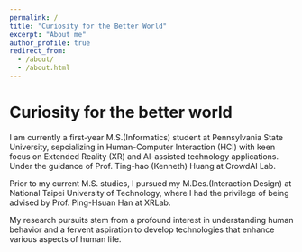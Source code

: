 ```yaml
---
permalink: /
title: "Curiosity for the Better World"
excerpt: "About me"
author_profile: true
redirect_from: 
  - /about/
  - /about.html
---
```

Curiosity for the better world
======
I am currently a first-year M.S.(Informatics) student at Pennsylvania State University, sepcializing in Human-Computer Interaction (HCI) with keen focus on Extended Reality (XR) and  AI-assisted technology applications. Under the guidance of Prof. Ting-hao (Kenneth) Huang at CrowdAI Lab. 

Prior to my current M.S. studies, I pursued my M.Des.(Interaction Design) at National Taipei University of Technology, where I had the privilege of being advised by Prof. Ping-Hsuan Han at XRLab. 

My research pursuits stem from a profound interest in understanding human behavior and a fervent aspiration to develop technologies that enhance various aspects of human life.
